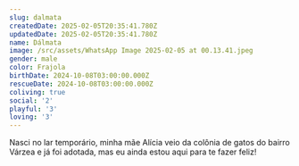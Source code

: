 ```yaml
---
slug: dalmata
createdDate: 2025-02-05T20:35:41.780Z
updatedDate: 2025-02-05T20:35:41.780Z
name: Dálmata
image: /src/assets/WhatsApp Image 2025-02-05 at 00.13.41.jpeg
gender: male
color: Frajola
birthDate: 2024-10-08T03:00:00.000Z
rescueDate: 2024-10-08T03:00:00.000Z
coliving: true
social: '2'
playful: '3'
loving: '3'
---
```


Nasci no lar temporário, minha mãe Alícia veio da colônia de gatos do bairro Várzea e já foi adotada, mas eu ainda estou aqui para te fazer feliz! 
